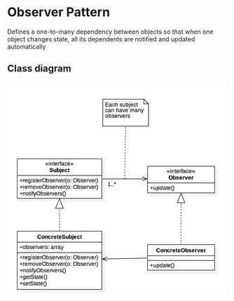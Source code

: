 Observer Pattern
================
Defines a one-to-many dependency between objects so that when one object changes state, all its dependents are notified and updated automatically

Class diagram
-------------
<img title="Class Diagram" alt="Class Diagram" style="align: center;" src="Class.png">